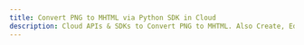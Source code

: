---title: Convert PNG to MHTML via Python SDK in Clouddescription: Cloud APIs & SDKs to Convert PNG to MHTML. Also Create, Edit & Render Microsoft Word & OpenOffice documents in the Cloud.---